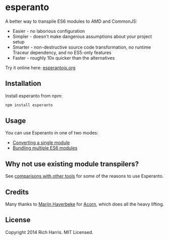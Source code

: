 # esperanto

A better way to transpile ES6 modules to AMD and CommonJS:

* Easier - no laborious configuration
* Simpler - doesn't make dangerous assumptions about your project setup
* Smarter - non-destructive source code transformation, no runtime Traceur dependency, and no ES5-only features
* Faster - roughly 10x quicker than the alternatives

Try it online here: [esperantojs.org](http://esperantojs.org)

## Installation

Install esperanto from npm:

```bash
npm install esperanto
```

## Usage

You can use Esperanto in one of two modes:

* [Converting a single module](https://github.com/esperantojs/esperanto/wiki/Converting-a-single-module)
* [Bundling multiple ES6 modules](https://github.com/esperantojs/esperanto/wiki/Bundling-multiple-ES6-modules)


## Why not use existing module transpilers?

See [comparisons with other tools](https://github.com/esperantojs/esperanto/wiki/Comparisons-with-other-tools) for some of the reasons to use Esperanto.


## Credits

Many thanks to [Marijn Haverbeke](http://marijnhaverbeke.nl/) for [Acorn](https://github.com/marijnh/acorn), which does all the heavy lifting.


## License

Copyright 2014 Rich Harris. MIT Licensed.
